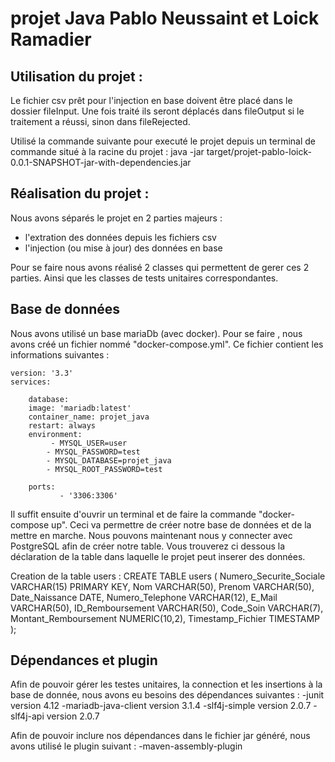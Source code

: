 # projet Java Pablo Neussaint et Loick Ramadier

## Utilisation du projet :
Le fichier csv prêt pour l'injection en base doivent être placé dans le dossier fileInput. 
Une fois traité ils seront déplacés dans fileOutput si le traitement a réussi, sinon dans fileRejected.

Utilisé la commande suivante pour executé le projet depuis un terminal de commande situé à la racine du projet :
java -jar target/projet-pablo-loick-0.0.1-SNAPSHOT-jar-with-dependencies.jar

## Réalisation du projet : 
Nous avons séparés le projet en 2 parties majeurs : 
- l'extration des données depuis les fichiers csv
- l'injection (ou mise à jour) des données en base

Pour se faire nous avons réalisé 2 classes qui permettent de gerer ces 2 parties. 
Ainsi que les classes de tests unitaires correspondantes.

## Base de données 
Nous avons utilisé un base mariaDb (avec docker). Pour se faire , nous avons créé un fichier nommé "docker-compose.yml".
Ce fichier contient les informations suivantes :

    version: '3.3'
    services:

        database:
        image: 'mariadb:latest'
        container_name: projet_java
        restart: always
        environment:
             - MYSQL_USER=user
            - MYSQL_PASSWORD=test
            - MYSQL_DATABASE=projet_java
            - MYSQL_ROOT_PASSWORD=test
        
        ports:
               - '3306:3306'
        
Il suffit ensuite d'ouvrir un terminal et de faire la commande "docker-compose up".
Ceci va permettre de créer notre base de données et de la mettre en marche.
Nous pouvons maintenant nous y connecter avec PostgreSQL afin de créer notre table.
Vous trouverez ci dessous la déclaration de la table dans laquelle le projet peut inserer des données.

Creation de la table users :
CREATE TABLE users (
Numero_Securite_Sociale VARCHAR(15) PRIMARY KEY,
Nom VARCHAR(50),
Prenom VARCHAR(50),
Date_Naissance DATE,
Numero_Telephone VARCHAR(12),
E_Mail VARCHAR(50),
ID_Remboursement VARCHAR(50),
Code_Soin VARCHAR(7),
Montant_Remboursement NUMERIC(10,2),
Timestamp_Fichier TIMESTAMP
);

## Dépendances et plugin

Afin de pouvoir gérer les testes unitaires, la connection et les insertions à la base de donnée, nous avons eu besoins des dépendances suivantes :
-junit version 4.12
-mariadb-java-client version 3.1.4
-slf4j-simple version 2.0.7
-slf4j-api version 2.0.7

Afin de pouvoir inclure nos dépendances dans le fichier jar généré, nous avons utilisé le plugin suivant :
-maven-assembly-plugin
